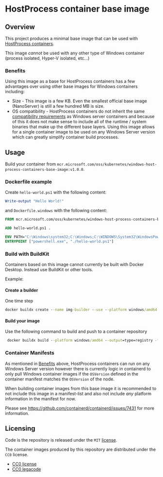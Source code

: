 # HostProcess container base image

## Overview

This project produces a minimal base image that can be used with [HostProcess containers](https://kubernetes.io/docs/tasks/configure-pod-container/create-hostprocess-pod/).

This image *cannot* be used with any other type of Windows container (process isolated, Hyper-V isolated, etc...)

### Benefits

Using this image as a base for HostProcess containers has a few advantages over using other base images for Windows containers including:

- Size - This image is a few KB. Even the smallest official base image (NanoServer) is still a few hundred MB is size.
- OS compatibility - HostProcess containers do not inherit the same [compatibility requirements](https://docs.microsoft.com/virtualization/windowscontainers/deploy-containers/version-compatibility) as Windows server containers and because of this it does not make sense to include all of the runtime / system binaries that make up the different base layers. Using this image allows for a single container image to be used on any Windows Server version which can greatly simplify container build processes.

## Usage

Build your container from `mcr.microsoft.com/oss/kubernetes/windows-host-process-containers-base-image:v1.0.0`.

### Dockerfile example

Create `hello-world.ps1` with the following content:

```powershell
Write-output "Hello World!"
```

and `Dockerfile.windows` with the following content:

```Dockerfile
FROM mcr.microsoft.com/oss/kubernetes/windows-host-process-containers-base-image:v1.0.0

ADD hello-world.ps1 .

ENV PATH="C:\Windows\system32;C:\Windows;C:\WINDOWS\System32\WindowsPowerShell\v1.0\;"
ENTRYPOINT ["powershell.exe", "./hello-world.ps1"]
```

### Build with BuildKit

Containers based on this image cannot currently be built with Docker Desktop.
Instead use BuildKit or other tools.

Example:

#### Create a builder

One time step

```cmd
docker buildx create --name img-builder --use --platform windows/amd64
```

#### Build your image

Use the following command to build and push to a container repository

```cmd
 docker buildx build --platform windows/amd64 --output=type=registry -f {Dockerfile} -t {ImageTag} .
```

### Container Manifests

As mentioned in [Benefits](#benefits) above, HostProcess containers can run on any Windows Server version however
there is currently logic in containerd to only pull Windows container images if the `OSVersion` defined in the
container manifest matches the `OSVersion` of the node.

When building container images from this base image it is recommended to not include this image in a manifest-list
and also not include *any* platform information in the manifest for now.

Please see https://github.com/containerd/containerd/issues/7431 for more information.

## Licensing

Code is the repository is released under the `MIT` [license](/LICENSE).

The container images produced by this repository are distributed under the `CC0` license.

- [CC0 license](/cc0-license.txt)
- [CC0 legacode](/cc0-legalcode.txt)

